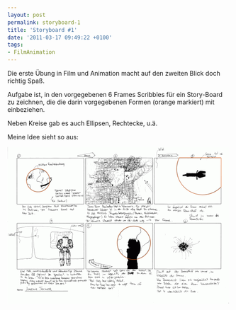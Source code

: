 ```yaml
---
layout: post
permalink: storyboard-1
title: 'Storyboard #1'
date: '2011-03-17 09:49:22 +0100'
tags:
- FilmAnimation
---
```

<p>Die erste Übung in Film und Animation macht auf den zweiten Blick doch richtig Spaß.</p>
<p>Aufgabe ist, in den vorgegebenen 6 Frames Scribbles für ein Story-Board zu zeichnen, die die darin vorgegebenen Formen (orange markiert) mit einbeziehen.</p>
<p>Neben Kreise gab es auch Ellipsen, Rechtecke, u.ä.</p>
<p>Meine Idee sieht so aus:</p>
<p><a href="/uploads/2011/03/Uebung-01.png"><img class="alignnone size-medium wp-image-444" title="Storyboard #1" src="/uploads/2011/03/Uebung-01-500x354.png" alt="" width="500" height="354" /></a></p>
